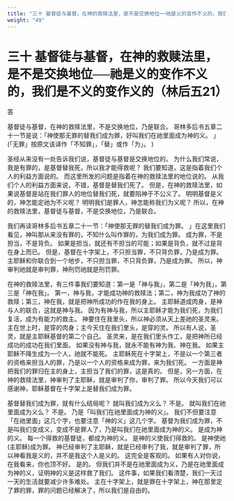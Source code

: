 ```yaml
---
title: "三十 基督徒与基督，在神的救赎法里，是不是交换地位──祂是义的变作不义的，我们是不义的变作义的（林后五21）"
weight: "49"
---
```


# 三十 基督徒与基督，在神的救赎法里，是不是交换地位──祂是义的变作不义的，我们是不义的变作义的（林后五21）


答

基督徒与基督，在神的救赎法里，不是交换地位，乃是联合。
哥林多后书五章二十一节是说：「神使那无罪的替我们成为罪，好叫我们在祂里面成为神的义。
」(「无罪」按原文该译作「不知罪」，「替」或作「为」。
)

圣经从来没有一处告诉我们说，基督徒与基督是交换地位的。
为什么我们常说，我是有罪的，是基督替我死，所以我才能得救呢？
我们要知道，这是指着我们个人的利益方面说的。
而这里所发的问题是指着在神的救赎法里的地位说的。
从我们个人的利益方面来说，不错，基督是替我们死了。
但是，在神的救赎法里，如果说基督是站在我们罪人的地位替我们死，就要陷神于不公义了。
明明基督是义的，神怎能定祂为不义呢？
明明我们是罪人，神怎能称我们为义呢？
所以，在神的救赎法里，基督徒与基督，不是交换地位，乃是联合。

我们再读哥林多后书五章二十一节：「神使那无罪的替我们成为罪。
」在这里我们看见，神叫那从来没有罪的，不知什么叫作罪的，为我们成为罪。
成为罪，不是担当，不是背负。
如果是担当，就还有不担当的可能；如果是背负，就不过是背在身上而已。
但是，基督在十字架上，不只担当罪，不只背负罪，乃是成为罪。
主耶稣和你联合到一个地步，不只担当罪，不只背负罪，乃是成为罪。
所以，神审判祂就是审判罪，神刑罚祂就是刑罚罪。

在神的救赎法里，有三件事我们要知道：第一是「神与我」，第二是「神为我」，第三是「神在我」。
第一，神与我，才能成功神的救赎法；第二，神为我成功了神的救赎；第三，神在我，就是把神所成功的作在我的身上。
主耶稣道成肉身，是神与人的联合，这就是神与我。
因为有神与我，所以主耶稣才能为我们死，为我们复活，成为有能力的救主。
神要住在我里头，所以神必须从天上差祂的圣灵来。
主在世上时，是穿的肉身；主今天住在我们里头，是穿的灵。
所以有人说，圣灵，就是主耶稣基督的第二个自己。
圣灵来，是在我们里头作工，是把神所已经成功的成功在我们里面。
如果没有神与我，就永不能有神为我、神在我。
如果主耶稣不降生成为一个人，祂就不能死。
主耶稣死在十字架上，不是以一个第三者的资格来担当人的罪，乃是以一个人的资格来成为罪，来为我们死。
一方面是神把我们的罪归在主的身上，主担当了我们的罪，这是真的。
但是，另一方面，在神的救赎法里，神审判了主耶稣，就是审判了你，审判了罪。
所以今天我们可以感谢神，耶稣基督在十字架上是替我们成为罪。

基督替我们成为罪，就有什么结局呢？
就叫我们成为义么？
不是。
就叫我们在祂里面成为义么？
不是。
乃是「叫我们在祂里面成为神的义」。
我们不但要注意「在祂里面」这几个字，也要注意「神的义」这几个字。
基督为我们成为罪，不是叫我们变成义，变成不是罪人了，乃是叫我们在祂里面成为神的义。
是成为神的义。
每一个得救的基督徒，都成为神的义。
是神的义使我们得救的。
是神使祂(主耶稣)成为罪。
神已经审判了主耶稣，就是已经审判了我，就是审判了罪，所以神看我是义的，并不是我这个人是义的。
这完全是客观的。
如果有人对你说，在我看来，你也顶不好。
是的。
但我们并不是在祂里面成为义，乃是在祂里面成为神的义，证明神的义是这样救了我们。
这件事，如果我们看清楚，我们一天过一天的生活就要减少许多难处。
主在十字架上，就是罪在十字架上，神在那里定了罪的罪，罪的问题已经解决了，所以我们是自由的。
